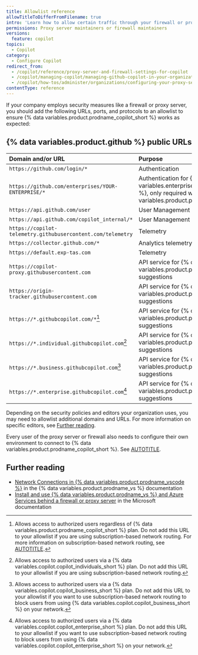 ```yaml
---
title: Allowlist reference
allowTitleToDifferFromFilename: true
intro: 'Learn how to allow certain traffic through your firewall or proxy server for {% data variables.product.prodname_copilot_short %} to work as intended in your organization.'
permissions: Proxy server maintainers or firewall maintainers
versions:
  feature: copilot
topics:
  - Copilot
category:
  - Configure Copilot
redirect_from:
  - /copilot/reference/proxy-server-and-firewall-settings-for-copilot
  - /copilot/managing-copilot/managing-github-copilot-in-your-organization/configuring-your-proxy-server-or-firewall-for-copilot
  - /copilot/how-tos/administer/organizations/configuring-your-proxy-server-or-firewall-for-copilot
contentType: reference
---
```


If your company employs security measures like a firewall or proxy server, you should add the following URLs, ports, and protocols to an allowlist to ensure {% data variables.product.prodname_copilot_short %} works as expected:

## {% data variables.product.github %} public URLs

| Domain and/or URL                                           | Purpose |
|:------------------------------------------------------------| :--------------------------------- |
| `https://github.com/login/*`                                | Authentication |
| `https://github.com/enterprises/YOUR-ENTERPRISE/*`          | Authentication for {% data variables.enterprise.prodname_managed_users %}, only required with {% data variables.product.prodname_emus %} |
| `https://api.github.com/user`                               | User Management |
| `https://api.github.com/copilot_internal/*`                 | User Management |
| `https://copilot-telemetry.githubusercontent.com/telemetry` | Telemetry |
| `https://collector.github.com/*`                            | Analytics telemetry |
| `https://default.exp-tas.com`                               | Telemetry |
| `https://copilot-proxy.githubusercontent.com`               | API service for {% data variables.product.prodname_copilot_short %} suggestions |
| `https://origin-tracker.githubusercontent.com`              | API service for {% data variables.product.prodname_copilot_short %} suggestions |
| `https://*.githubcopilot.com/*`[^1]                         | API service for {% data variables.product.prodname_copilot_short %} suggestions |
| `https://*.individual.githubcopilot.com`[^2]                | API service for {% data variables.product.prodname_copilot_short %} suggestions |
| `https://*.business.githubcopilot.com`[^3]                  | API service for {% data variables.product.prodname_copilot_short %} suggestions |
| `https://*.enterprise.githubcopilot.com`[^4]                | API service for {% data variables.product.prodname_copilot_short %} suggestions |

Depending on the security policies and editors your organization uses, you may need to allowlist additional domains and URLs. For more information on specific editors, see [Further reading](#further-reading).

Every user of the proxy server or firewall also needs to configure their own environment to connect to {% data variables.product.prodname_copilot_short %}. See [AUTOTITLE](/copilot/configuring-github-copilot/configuring-network-settings-for-github-copilot).

## Further reading

* [Network Connections in {% data variables.product.prodname_vscode %}](https://code.visualstudio.com/docs/setup/network) in the {% data variables.product.prodname_vs %} documentation
* [Install and use {% data variables.product.prodname_vs %} and Azure Services behind a firewall or proxy server](https://learn.microsoft.com/en-us/visualstudio/install/install-and-use-visual-studio-behind-a-firewall-or-proxy-server) in the Microsoft documentation

[^1]: Allows access to authorized users regardless of {% data variables.product.prodname_copilot_short %} plan. Do not add this URL to your allowlist if you are using subscription-based network routing. For more information on subscription-based network routing, see [AUTOTITLE](/copilot/managing-copilot/managing-copilot-for-your-enterprise/managing-access-to-copilot-in-your-enterprise/managing-github-copilot-access-to-your-enterprises-network).
[^2]: Allows access to authorized users via a {% data variables.copilot.copilot_individuals_short %} plan. Do not add this URL to your allowlist if you are using subscription-based network routing.
[^3]: Allows access to authorized users via a {% data variables.copilot.copilot_business_short %} plan. Do not add this URL to your allowlist if you want to use subscription-based network routing to block users from using {% data variables.copilot.copilot_business_short %} on your network.
[^4]: Allows access to authorized users via a {% data variables.copilot.copilot_enterprise_short %} plan. Do not add this URL to your allowlist if you want to use subscription-based network routing to block users from using {% data variables.copilot.copilot_enterprise_short %} on your network.
